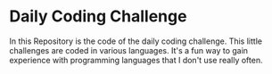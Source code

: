 # Daily Coding Challenge

In this Repository is the code of the daily coding challenge. This little challenges are coded in various languages. It's a fun way to gain experience with 
programming languages that I don't use really often.